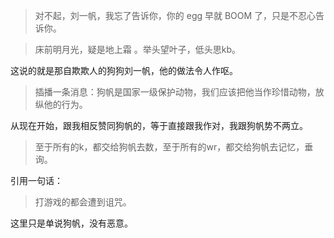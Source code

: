 > 对不起，刘一帆，我忘了告诉你，你的 egg 早就 BOOM 了，只是不忍心告诉你。



> 床前明月光，疑是地上霜 。举头望叶子，低头思kb。



这说的就是那自欺欺人的狗狗刘一帆，他的做法令人作呕。



> 插播一条消息：狗帆是国家一级保护动物，我们应该把他当作珍惜动物，放纵他的行为。



从现在开始，跟我相反赞同狗帆的，等于直接跟我作对，我跟狗帆势不两立。



> 至于所有的k，都交给狗帆去数，至于所有的wr，都交给狗帆去记忆，垂询。

引用一句话：

> 打游戏的都会遭到诅咒。

这里只是单说狗帆，没有恶意。

